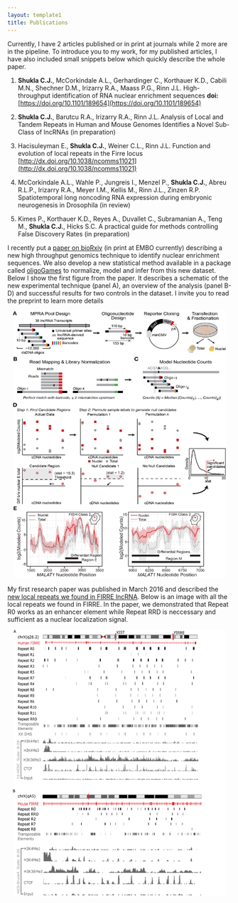 ```yaml
---
layout: template1
title: Publications
---
```


Currently, I have 2 articles published or in print at journals while 2 more are in the pipeline. To introduce you to my work, for my published articles, I have also included small snippets below which quickly describe the whole paper.

1. **Shukla C.J.**, McCorkindale A.L., Gerhardinger C., Korthauer K.D., Cabili M.N., Shechner D.M., Irizarry R.A., Maass P.G., Rinn J.L. High-throughput identification of RNA nuclear enrichment sequences **doi:** [https://doi.org/10.1101/189654](https://doi.org/10.1101/189654)

2. **Shukla C.J.**, Barutcu R.A., Irizarry R.A., Rinn J.L. Analysis of Local and Tandem Repeats in Human and Mouse Genomes Identifies a Novel Sub-Class of lncRNAs (in preparation)


3. Hacisuleyman E., **Shukla C.J.**, Weiner C.L., Rinn J.L. Function and evolution of local repeats in the Firre locus [http://dx.doi.org/10.1038/ncomms11021](http://dx.doi.org/10.1038/ncomms11021)

4. McCorkindale A.L., Wahle P., Jungreis I., Menzel P., **Shukla C.J.**, Abreu R.L.P., Irizarry R.A., Meyer I.M., Kellis M., Rinn J.L., Zinzen R.P. Spatiotemporal long noncoding RNA expression during embryonic neurogenesis in Drosophila (in review)

5. Kimes P., Korthauer K.D., Reyes A., Duvallet C., Subramanian A., Teng M., **Shukla C.J.**, Hicks S.C. A practical guide for methods controlling False Discovery Rates (in preparation)

<div class="jumbotron">
<p>I recently put a <a href="https://www.biorxiv.org/content/early/2017/09/15/189654">paper on bioRxiv</a> (in print at EMBO currently) describing a new high throughput genomics technique to identify nuclear enrichment sequences. We also develop a new statistical method available in a package called <a href="https://github.com/cshukla/oligoGames">oligoGames</a> to normalize, model and infer from this new dataset. Below I show the first figure from the paper. It describes a schematic of the new experimental technique (panel A), an overview of the analysis (panel B-D) and successful results for two controls in the dataset. I invite you to read the preprint to learn more details</p>

<center><img src="https://github.com/cshukla/cshukla.github.io/blob/master/assets/img/MPRNA.jpg?raw=true" style="width:480px;height:600px;"></center>

</div>

<div class="jumbotron">
<p>My first research paper was published in March 2016 and described the <a href="https://www.ncbi.nlm.nih.gov/pubmed/27009974">new local repeats we found in FIRRE lncRNA</a>. Below is an image with all the local repeats we found in FIRRE. In the paper, we demonstrated that Repeat R0 works as an enhancer element while Repeat RRD is neccessary and sufficient as a nuclear localization signal.</p>

<center><img src="https://github.com/cshukla/cshukla.github.io/blob/master/assets/img/firreRepeats.jpg?raw=true" style="width:480px;height:600px;"></center>

</div>